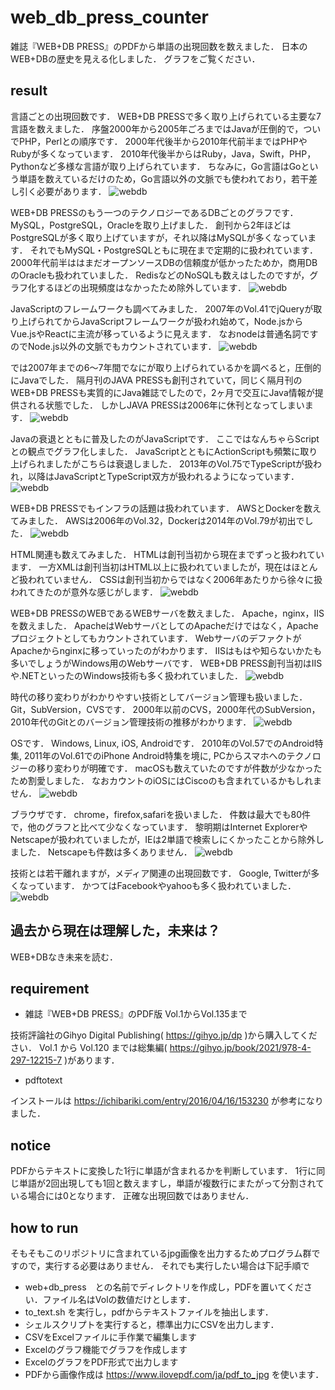 # web_db_press_counter

雑誌『WEB+DB PRESS』のPDFから単語の出現回数を数えました．
日本のWEB+DBの歴史を見える化しました．
グラフをご覧ください．

## result

言語ごとの出現回数です．
WEB+DB PRESSで多く取り上げられている主要な7言語を数えました．
序盤2000年から2005年ごろまではJavaが圧倒的で，ついでPHP，Perlとの順序です．
2000年代後半から2010年代前半まではPHPやRubyが多くなっています．
2010年代後半からはRuby，Java，Swift，PHP，Pythonなど多様な言語が取り上げられています．
ちなみに，Go言語はGoという単語を数えているだけのため，Go言語以外の文脈でも使われており，若干差し引く必要があります．
![webdb](https://github.com/koshikawa/web_db_press_counter/blob/main/jpg/web+db_press_counter_pages-to-jpg-0001.jpg)

WEB+DB PRESSのもう一つのテクノロジーであるDBごとのグラフです．
MySQL，PostgreSQL，Oracleを取り上げました．
創刊から2年ほどはPostgreSQLが多く取り上げていますが，それ以降はMySQLが多くなっています．
それでもMySQL・PostgreSQLともに現在まで定期的に扱われています．
2000年代前半ははまだオープンソースDBの信頼度が低かったためか，商用DBのOracleも扱われていました．
RedisなどのNoSQLも数えはしたのですが，グラフ化するほどの出現頻度はなかったため除外しています．
![webdb](https://github.com/koshikawa/web_db_press_counter/blob/main/jpg/web+db_press_counter_pages-to-jpg-0002.jpg)

JavaScriptのフレームワークも調べてみました．
2007年のVol.41でjQueryが取り上げられてからJavaScriptフレームワークが扱われ始めて，Node.jsからVue.jsやReactに主流が移っているように見えます．
なおnodeは普通名詞ですのでNode.js以外の文脈でもカウントされています．
![webdb](https://github.com/koshikawa/web_db_press_counter/blob/main/jpg/web+db_press_counter_pages-to-jpg-0003.jpg)

では2007年までの6〜7年間でなにが取り上げられているかを調べると，圧倒的にJavaでした．
隔月刊のJAVA PRESSも創刊されていて，同じく隔月刊のWEB+DB PRESSも実質的にJava雑誌でしたので，2ヶ月で交互にJava情報が提供される状態でした．
しかしJAVA PRESSは2006年に休刊となってしまいます．
![webdb](https://github.com/koshikawa/web_db_press_counter/blob/main/jpg/web+db_press_counter_pages-to-jpg-0004.jpg)

Javaの衰退とともに普及したのがJavaScriptです．
ここではなんちゃらScriptとの観点でグラフ化しました．
JavaScriptとともにActionScriptも頻繁に取り上げられましたがこちらは衰退しました．
2013年のVol.75でTypeScriptが扱われ，以降はJavaScriptとTypeScript双方が扱われるようになっています．
![webdb](https://github.com/koshikawa/web_db_press_counter/blob/main/jpg/web+db_press_counter_pages-to-jpg-0005.jpg)

WEB+DB PRESSでもインフラの話題は扱われています．
AWSとDockerを数えてみました．
AWSは2006年のVol.32，Dockerは2014年のVol.79が初出でした．
![webdb](https://github.com/koshikawa/web_db_press_counter/blob/main/jpg/web+db_press_counter_pages-to-jpg-0006.jpg)

HTML関連も数えてみました．
HTMLは創刊当初から現在までずっと扱われています．
一方XMLは創刊当初はHTML以上に扱われていましたが，現在はほとんど扱われていません．
CSSは創刊当初からではなく2006年あたりから徐々に扱われてきたのが意外な感じがします．
![webdb](https://github.com/koshikawa/web_db_press_counter/blob/main/jpg/web+db_press_counter_pages-to-jpg-0007.jpg)

WEB+DB PRESSのWEBであるWEBサーバを数えました．
Apache，nginx，IISを数えました．
ApacheはWebサーバとしてのApacheだけではなく，Apacheプロジェクトとしてもカウントされています．
WebサーバのデファクトがApacheからnginxに移っていったのがわかります．
IISはもはや知らないかたも多いでしょうがWindows用のWebサーバです．
WEB+DB PRESS創刊当初はIISや.NETといったのWindows技術も多く扱われていました．
![webdb](https://github.com/koshikawa/web_db_press_counter/blob/main/jpg/web+db_press_counter_pages-to-jpg-0008.jpg)

時代の移り変わりがわかりやすい技術としてバージョン管理も扱いました．
Git，SubVersion，CVSです．
2000年以前のCVS，2000年代のSubVersion，2010年代のGitとのバージョン管理技術の推移がわかります．
![webdb](https://github.com/koshikawa/web_db_press_counter/blob/main/jpg/web+db_press_counter_pages-to-jpg-0009.jpg)

OSです．
Windows, Linux, iOS, Androidです．
2010年のVol.57でのAndroid特集, 2011年のVol.61でのiPhone Android特集を境に, PCからスマホへのテクノロジーの移り変わりが明確です．
macOSも数えていたのですが件数が少なかったため割愛しました．
なおカウントのiOSにはCiscoのも含まれているかもしれません．
![webdb](https://github.com/koshikawa/web_db_press_counter/blob/main/jpg/web+db_press_counter_pages-to-jpg-0010.jpg)

ブラウザです．
chrome，firefox,safariを扱いました．
件数は最大でも80件で，他のグラフと比べて少なくなっています．
黎明期はInternet ExplorerやNetscapeが扱われていましたが，IEは2単語で検索しにくかったことから除外しました．
Netscapeも件数は多くありません．
![webdb](https://github.com/koshikawa/web_db_press_counter/blob/main/jpg/web+db_press_counter_pages-to-jpg-0011.jpg)

技術とは若干離れますが，メディア関連の出現回数です．
Google, Twitterが多くなっています．
かつてはFacebookやyahooも多く扱われていました．
![webdb](https://github.com/koshikawa/web_db_press_counter/blob/main/jpg/web+db_press_counter_pages-to-jpg-0012.jpg)

## 過去から現在は理解した，未来は？

WEB+DBなき未来を読む．


## requirement
- 雑誌『WEB+DB PRESS』のPDF版 Vol.1からVol.135まで

技術評論社のGihyo Digital Publishing( https://gihyo.jp/dp )から購入してください．
Vol.1 から Vol.120 までは総集編( https://gihyo.jp/book/2021/978-4-297-12215-7 )があります．

- pdftotext

インストールは https://ichibariki.com/entry/2016/04/16/153230 が参考になりました．

## notice
PDFからテキストに変換した1行に単語が含まれるかを判断しています．
1行に同じ単語が2回出現しても1回と数えますし，単語が複数行にまたがって分割されている場合には0となります．
正確な出現回数ではありません．

## how to run
そもそもこのリポジトリに含まれているjpg画像を出力するためプログラム群ですので，実行する必要はありません．
それでも実行したい場合は下記手順で
- web+db_press　との名前でディレクトリを作成し，PDFを置いてください．ファイル名はVolの数値だけとします．
- to_text.sh を実行し，pdfからテキストファイルを抽出します．
- シェルスクリプトを実行すると，標準出力にCSVを出力します．
- CSVをExcelファイルに手作業で編集します
- Excelのグラフ機能でグラフを作成します
- ExcelのグラフをPDF形式で出力します
- PDFから画像作成は https://www.ilovepdf.com/ja/pdf_to_jpg を使います．
